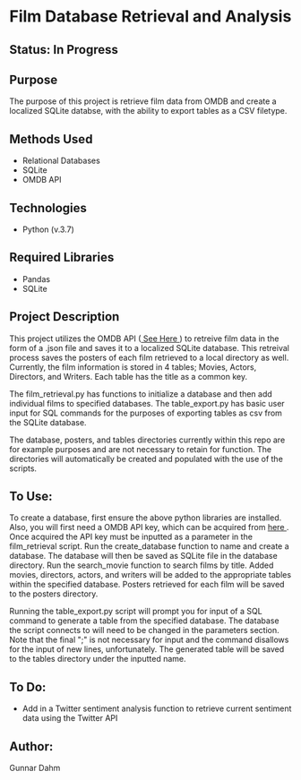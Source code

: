 <h1> Film Database Retrieval and Analysis</h1>

<h2> Status: In Progress </h2>

<h2> Purpose </h2>
<p> The purpose of this project is retrieve film data from OMDB and create a localized SQLite databse, with 
the ability to export tables as a CSV filetype.</p>

<h2> Methods Used </h2>

<ul>
<li>Relational Databases</li>
<li>SQLite</li>
<li>OMDB API</li>
</ul>

<h2> Technologies </h2>
<ul>
<li>Python (v.3.7)</li>
</ul>

<h2> Required Libraries </h2>
<ul>
<li>Pandas</li>
<li>SQLite</li>
</ul>

<h2> Project Description </h2>

<p>
This project utilizes the OMDB API (<a href="http://www.omdbapi.com/">
See Here </a>) to retreive film data in the form of a .json file and saves it to a localized 
SQLite database. This retreival process saves the posters of each film retrieved to a local directory as well. 
Currently, the film information is stored in 4 tables; Movies, Actors, Directors, and Writers. Each table has the title 
as a common key. 
</p>

<p>
The film_retrieval.py has functions to initialize a database and then add individual films to specified databases. The 
table_export.py has basic user input for SQL commands for the purposes of exporting tables as csv from the SQLite 
database. 
</p>

<p>
The database, posters, and tables directories currently within this repo are for example purposes and are not 
necessary to retain for function. The directories will automatically be created and populated with the use of the 
scripts. 
</p>

<h2> To Use: </h2>

<p>
To create a database, first ensure the above python libraries are installed. Also,
 you will first need a OMDB API key, which can be acquired from <a href="http://www.omdbapi.com/">
 here </a>. Once acquired the API key must be inputted as a parameter in the film_retrieval script. Run the 
 create_database function to name and create a database. The database will then be saved as SQLite file in the database
 directory. Run the search_movie function to search films by title. Added movies, directors, actors, and writers will
 be added to the appropriate tables within the specified database. Posters retrieved for each film will be saved to the 
 posters directory.

</p>

<p>
Running the table_export.py script will prompt you for input of a SQL command to generate a table from the specified 
database. The database the script connects to will need to be changed in the parameters section. 
Note that the final ";" is not necessary for input and the command disallows for the input of new lines, 
unfortunately. The generated table will be saved to the tables directory under the inputted name. 
</p>

<h2> To Do: </h2>
<ul>
<li>Add in a Twitter sentiment analysis function to retrieve current sentiment data using the Twitter API</li>
</ul>


<h2> Author:</h2>
<p> Gunnar Dahm </p>